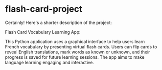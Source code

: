 # flash-card-project
Certainly! Here's a shorter description of the project:

Flash Card Vocabulary Learning App:

This Python application uses a graphical interface to help users learn French vocabulary by presenting virtual flash cards. Users can flip cards to reveal English translations, mark words as known or unknown, and their progress is saved for future learning sessions. The app aims to make language learning engaging and interactive.
